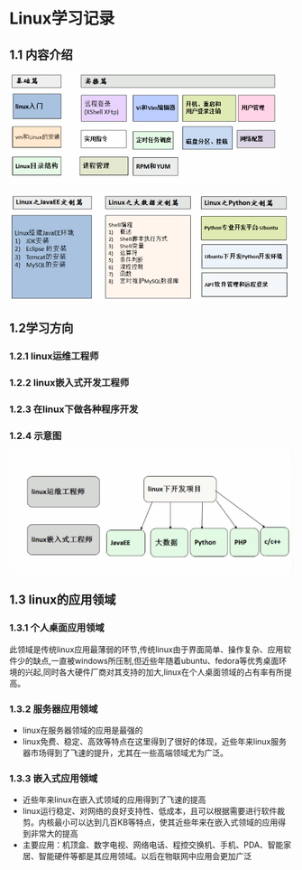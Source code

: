 # Linux学习记录

## 1.1 内容介绍



![studycontent](img/studycontent.png)

![studycontent](img/studycontent2.png)

## 1.2学习方向

### 1.2.1 linux运维工程师

### 1.2.2 linux嵌入式开发工程师

### 1.2.3 在linux下做各种程序开发

### 1.2.4 示意图

![示意图](img/linux学习方向.png)

## 1.3 linux的应用领域

### 1.3.1 个人桌面应用领域

​	此领域是传统linux应用最薄弱的环节,传统linux由于界面简单、操作复杂、应用软件少的缺点,一直被windows所压制,但近些年随着ubuntu、fedora等优秀桌面环境的兴起,同时各大硬件厂商对其支持的加大,linux在个人桌面领域的占有率有所提高。

### 1.3.2 服务器应用领域

- linux在服务器领域的应用是最强的
- linux免费、稳定、高效等特点在这里得到了很好的体现，近些年来linux服务器市场得到了飞速的提升，尤其在一些高端领域尤为广泛。

### 1.3.3 嵌入式应用领域

- 近些年来linux在嵌入式领域的应用得到了飞速的提高
- linux运行稳定、对网络的良好支持性、低成本，且可以根据需要进行软件裁剪。内核最小可以达到几百KB等特点，使其近些年来在嵌入式领域的应用得到非常大的提高
- 主要应用：机顶盒、数字电视、网络电话、程控交换机、手机、PDA、智能家居、智能硬件等都是其应用领域。以后在物联网中应用会更加广泛